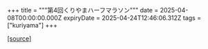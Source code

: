 +++
title = """第4回くりやまハーフマラソン"""
date = 2025-04-08T00:00:00.000Z
expiryDate = 2025-04-24T12:46:06.312Z
tags = ["kuriyama"]
+++


[[source]](https://www.town.kuriyama.hokkaido.jp/site/kuriyama-harf/)
